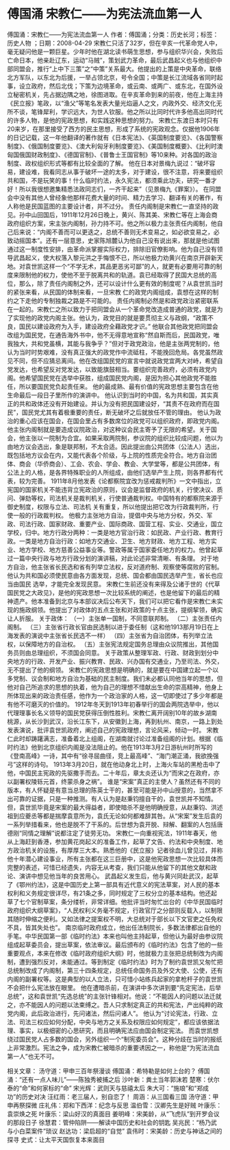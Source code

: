 # 傅国涌  宋教仁——为宪法流血第一人

傅国涌：宋教仁——为宪法流血第一人
作者：傅国涌；分类：历史长河；标签：历史人物 ；日期：2008-04-29
宋教仁只活了32岁，但在辛亥一代革命党人中，毫无疑问他是一颗巨星。少年时他在湖北读书萌生思想，参与组织华兴会，失败后亡命日本，他亲赴辽东，运动“马贼”，策划武力革命，最后武昌起义也与他组织中部同盟会，推行“上中下三策”之“中策”关系最大。他提出的上策是中央革命，联络北方军队，以东北为后援，一举占领北京，号令全国；中策是长江流域各省同时起事，设立政府，然后北伐；下策为边境革命，或云南、或两广、或东北，在国外设立秘密机关，先占据边隅之地，徐图进取。在辛亥革命到来的前夜，他在上海主持《民立报》笔政，以“渔父”等笔名发表大量光焰逼人之文，内政外交、经济文化无所不谈，笔锋犀利，学识远大，为世人钦服。他之所以比同时代许多他高出同时代的许多人物，是他的宪政思想，和实践这种思想的努力。
宋教仁东渡日本时只有20来岁，在那里接受了西方的民主思想，形成了系统的宪政观念。仅据他1906年的日记记载，这一年他翻译的著作就有《日本宪法》、《英国制度要览》、《各国警察制度》、《俄国制度要览》、《澳大利匈牙利制度要览》、《美国制度概要》、《比利时澳匈国俄国财政制度》、《德国官制》、《普鲁士王国官制》等10来种。对各国的政治制度、政权组织形式等都有比较全面的了解。
他在日本对景梅九说过：“破坏容易，建设难，我看同志从事于破坏一途的太多，对于建设，很不注意，将来要组织共和国，不是玩笑的事！什么临时约法，永久宪法，都须乘此功夫，研究一番才好！所以我很想邀集精悉法政同志们，一齐干起来”（见景梅九《罪案》）。
在同盟会中没有其他人曾经象他那样花费大量的时间、精力去学习、翻译有关的著作，有人称他是民国蓝图的主要设计者，并不过分。
责任内阁制是宋教仁一直坚持的政见。孙中山回国后，1911年12月26日晚上，黄兴、陈其美、宋教仁等在上海会商政府组织方案，宋主张内阁制，孙力持不可。他之所以极力主张责任内阁制，他自己后来说：“内阁不善而可以更迭之，总统不善则无术变易之，如必欲变易之，必致动摇国本”。还有一层意思，史家陈旭麓认为他自己没有说出来，那就是他试图通过这一制度性安排，由革命派掌握实际权力，排除旧官僚影响。他为自己没有领导武昌起义，使大权落入黎元洪之手悔恨不已，所以他极力劝黄兴在南京开辟新天地。对袁世凯这样一个“不学无术，其品更恶劣可鄙”的人，就更有必要用可靠的制度来限制他的权力，使他不至于脱离共和的轨道。袁已经取得了民国大总统的高位，那么，除了责任内阁制之外，还可以设计什么更有效的制度呢？从袁世凯当时的紧张来看，从民国的体制来看，一旦宋教
仁的政党内阁组成，袁想在这样的制约之下走他的专制独裁之路是不可能的。
责任内阁制必然是和政党政治紧密联系在一起的。宋教仁之所以致力于把同盟会从一个革命党改造成普通的政党，就是为了实现他的政党内阁主张。他认为，政党目的就是要贯彻主义与政纲，“政策不良，国民以建设政府为入手，建设政府全藉政党才识。” 他联合其他政党把同盟会改组为国民党，在通告海外书中，他不无得意地宣称“然自斯而后，民国政党，唯我独大，共和党虽横，其能与我争乎？”但对于政党政治，他是主张两党制的，他认为当时时势艰难，没有真正强大的政党作中流砥柱，不能挽回危局。各党虽然政见不同，但不应猜忌离间。他在改组国民党的宣言中就说政党宜两大对峙，希望自党发达，也希望反对党发达，以致能旗鼓相当。要组织完善政府，必须有政党内阁。他希望国民党在选举中获胜，组成国民党内阁，是因为担心其他政党不能胜任，所以要国民党负起责任来。
他的最成熟、最有价值的宪政思想主要包含在他生命最后一段日子里所作的演讲中。
他认识到当时的中国，名为共和国，其实真正的共和政体还没有开始建设。并认为没有把民国建设好，“其责不在政府而在国民”，国民党尤其有着极重要的责任，断无破坏之后就放任不管的理由。
他认为政治的重心应该在国会，在国会里占有多数席位的政党可以组织政府，即政党内阁。他主张内阁制就是要造成议院政治，对这种议会民主寄予了无限的希望。关于国会，他主张以一院制为合宜。如果采取两院制，参议院的组织比较成问题，他以为由地方议会选出，象是联邦制，不太合适。因此提出由公共团体（公法人）选出，既包括地方议会在内，又能代表各个阶级，与上院的性质完全符合。地方自治团体、商会（华侨商会）、工会、农会、学会、教会、大学堂等，都是公共团体，有公法上的人格，是各界特殊职业的人所组成，由他们选举产生上院，则各界都有代表，较为完善。
1911年8月他发表《论都察院宜改为惩戒裁判所》一文中指出，立宪国的国家机关不能违背立宪政治的原则，议会是监督政府的机关，行使决议、质问、弹劾等权，司法机关是裁判机关，行使普通裁判权。中国特有的都察院来源于御史制度，权限与立法、司法机
关有重复，所以他提出把它改为行政裁判所，行使一般的行政裁判权。
他极力主张地方自治，提倡中央与地方分权，外交、军政、司法行政、国家财政、重要产业、国际商政、国营工程、实业、交通业，国立学校，归中。地方行政分两种：一类是地方官治行政：如民政、产业行政、教育行政。一类是地方自治行政：如地方交通业、卫生、地方财政、地方工程、地方实业、地方学校、地方慈善公益事业等。警政等属于国家委任地方的权力。他曾起草过一篇中央行政与地方行政分划的演讲稿，对此论述非常清晰、有条理。
对于地方自治，他主张省长民选和省有列举立法权，反对道府制、观察使等腐败的官制。他认为共和国必须使民意由各方面发现，总统、国会都由国民选举产生，省长也应当由国民
选举，才能完全发现民意。
宋教仁生前还没有来得及公诸于世的《代草国民党之大政见》，是他的宪政思想一次比较系统的阐述，也是他留下的最后的精神遗产。他本准备到北京与本部议决后公布天下，我们可以把它看作是宋教仁未实现的施政纲领。他提出了对政体的五点主张和对政策的十点主张，提纲挈领，确实让人折服。
关于政体：
（一）主张单一国制，不同意联邦制。
（二）主张责任内阁制。
（三）主张省行政长官由民选制以进于委任制（这和他1913那月19日在上海发表的演说中主张省长民选不一样）
（四）主张省为自治团体，有列举立法权，以保障地方的自治权。
（五）主张宪法规定国务总理由众议院推出，其他国务员则由总理组织，不须国会同意。
关于政策从整理军政、行政、财政到划分中央地方的行政、开发产业、振兴教育、民政、兴办国有交通业，乃至司法、外交，无不提出了他的纲领。
宋教仁的宪政思想是明确的，就是要在中国建立起一个以多党制、议会制和地方自治为基础的民主制度。我们未必都认同他当年的思想，但他对自己所追求的思想的执着，他为自己的理想不惜献出生命的崇高精神，他身上所体现出来的政治责任感，他作为一个政治家的人格，这一切即使过了多少年都是有他不可磨灭的价值的。
1912年冬天到1913年初春举行的国会两院选举中，他以代理理事长名义领导的国民党获得压倒性胜利。宋教仁离开阔别10年的故乡湖南桃源，从长沙到武汉，沿长江东下，从安徽到上海，再到杭州、南京，一路上到处发表演说，批评袁世凯政府，阐述自己的宪政理想，言论风采，倾动一时。
宋教仁此时却踌躇满志，准备着北上组阁，在湖南就讨论过准备组阁的计划。根据《临时约法》他到北京组织内阁是没法阻止的。他在1913年3月2日游杭州时所写的《登南高峰》一诗，其中有“徐寻屈曲径，竞上最高峰”、“海门潮正涌，我欲挽强弓”这样的诗句。
1913年3月20日，就在他动身北上时，上海火车站的黑枪击中了他，中国民主宪政的先驱撒手而去。二十年后，章太炎还认为“而宋之在政府，亦以副署权陵轹元首，终蒙杀身之祸”。
谁是“宋案”真正的主使人？虽然还有不同的版本，有人怀疑是有意当总理的陈英士干的，甚至可能是孙中山授意的，当然拿不出可靠的证据，只是一种推测。有人认为是赵秉钧擅自干的，袁世凯并不知情。但，袁世凯毕竟是宋案的最大得益者，即使暗杀不是他明确授意，从赵秉钧、洪述祖到应夔丞等都是揣摩袁意所为，袁氏无论如何都难辞其咎。从“宋案”发生后袁的一系列举措看来，他也是脱不了干系的。后世想为袁开脱、辩解、翻案的人包括唐德刚“同情之理解”说都注定了徒劳无功。
宋教仁一向重视宪法，1911年春天，他从上海赶到香港，参加黄花岗起义的准备工作，起草了文告、约法和中央制度、地方政治机关的设施，有厚厚三大本。熟悉他的《民立报》记者徐血儿曾见过，并称他十年潜心建设事业，所有主张都在这三巨册中，这是他宪政思想一次比较具体而完整的表述，可惜已经遗失，内容无从考查，我们只能从他留下的其他文献和政论、演讲中想见他当年的良苦用心。
武昌起义发生后，他与黄兴同赴武汉，起草了《鄂州约法》，这是中国历史上第一部具有近代意义的宪法草案，对人民的基本权利和义务规定很详尽，有21条之多，同时规定了三权分立的基本结构。他还起草了七个官制草案，条分缕析，非常详细。他批评当时匆忙出台的《中华民国临时政府组织大纲草案》，“人民权利义务毫不规定，行政官厅之分部则反载入，以制限其随时伸缩之便利。又如法律之提案权不明，大总统对于部长以下文官吏之任免权不具，皆其失处也”。
南京临时政府成立，他出任法制院长，多数法律都出自他的手笔。中华民国第一部《临时约法》本来也叫他主持起草，但他认为最好由参议院组成起草委员会，提出草案，依法审议。最后颁布的《临时约法》包含了他的一些重要观点，本来在修改《临时政府组织大纲》时，他就极力主张把总统制改为内阁制，遭到强烈反对，未能通过。等到制定《临时约法》时为了制约袁世凯又匆忙把总统制改成了内阁制，第三十四条规定，总统任命国务员及外交大使、公使，还有内阁的副署权等。这是典型的以人立法，只可惜小站练兵起家的拿枪杆子的袁世凯不会把什么宪法放在眼里。
他在遭暗杀前，在演讲中多次讲到要“先定宪法，后举总统”，这和袁世凯“先选总统”的主张针锋相对。他说：“不能因人的问题以法迁就之，亦不能因人的问题以法束缚之。吾人只求制定真正的共和宪法，产出纯粹的政党内阁，此后政治进行，先问诸法，然后问诸人”。
他认为“讨论宪法，行政、立法、司法三权应如何分配，中央与地方之关系及权限应如何规定”，都应该依据法理、事实，以极细密的心思研究，而且明确宪法应由国会制定宪法。
而袁世凯想绕过国民党人占多数的国会，另外组织一个“制宪委员会”。这种分歧在当时的报纸上非常激烈。宪法之争，成为宋教仁被暗杀的重要诱因之一，称他是“为宪法流血第一人”也无不可。

相关文章：
汤守道：甲申三百年祭漫谈
傅国涌：希特勒是如何上台的？
傅国涌：“还有一点人味儿”——陈独秀被捕之后
沙叶新：粪土当年郭沫若
楚寒：伏尔泰的“命”和何家标的“命”
宋光辉：武则天与慈禧太后
朱大可：“施琅”和“郑成功”的历史对决
汪红雨：老三届人，别自恋了！
周涵：从三国看三国
汤守道：甲申再祭探微
庄礼伟：郑和下西洋：纪念与反思
温伯雪：汉卿先生是好贼
叶康乐：袁崇焕之死
叶康乐：梁山好汉的真面目
姜明峰：宋美龄，从“飞虎队”到开罗会议的那段日子
徐慧君：管仲陷阱——解读中国历史和社会的钥匙
吴兆民：“杨乃武与小白菜案件”琐议
赵达功：梁启超的“自觉”
袁伟时：宋美龄：历史与神话之间的探寻
史式：让太平天国恢复本来面目